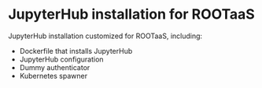 # JupyterHub installation for ROOTaaS

JupyterHub installation customized for ROOTaaS, including:
* Dockerfile that installs JupyterHub
* JupyterHub configuration
* Dummy authenticator
* Kubernetes spawner
